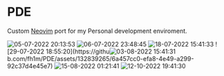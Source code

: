 # PDE
Custom [Neovim](https://github.com/neovim/neovim) port for my Personal development enviroment.

![05-07-2022 20:13:53](https://github.com/fh1m/PDE/assets/132839265/348c0f95-42ce-4f2f-b94f-ef9e6882f6e7)
![06-07-2022 23:48:45](https://github.com/fh1m/PDE/assets/132839265/c8a7e3f2-682e-402b-a371-fa700ccf6569)
![18-07-2022 15:41:33](https://github.com/fh1m/PDE/assets/132839265/51e0955f-f080-498f-93cb-71bce1c4cbae)
![29-07-2022 18:55:20](https://githu![03-08-2022 15:41:31](https://github.com/fh1m/PDE/assets/132839265/384dbea2-d820-4a2e-9234-2ab848604775)
b.com/fh1m/PDE/assets/132839265/6a457cc0-efa8-4e49-a299-92c37d4e45e7)
![15-08-2022 01:21:41](https://github.com/fh1m/PDE/assets/132839265/5b220f87-9b70-4981-bca6-589e4608dda7)
![12-10-2022 19:41:30](https://github.com/fh1m/PDE/assets/132839265/8807a712-2111-4bec-94e9-9750c6eb2f80)
